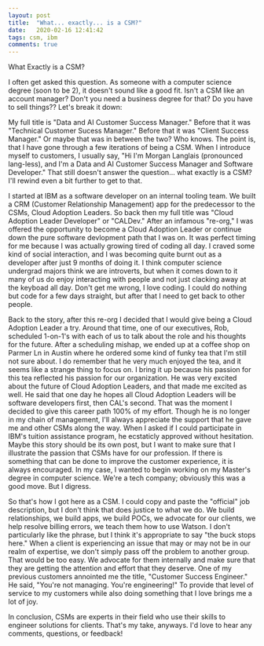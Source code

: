 ```yaml
---
layout: post
title:  "What... exactly... is a CSM?"
date:   2020-02-16 12:41:42
tags: csm, ibm
comments: true
---
```

What Exactly is a CSM?

I often get asked this question. As someone with a computer science degree (soon to be 2), it doesn't sound like a good fit. Isn't a CSM like an account manager? Don't you need a business degree for that? Do you have to sell things?? Let's break it down:

My full title is "Data and AI Customer Success Manager." Before that it was "Technical Customer Sucess Manager." Before that it was "Client Success Manager." Or maybe that was in between the two? Who knows. The point is, that I have gone through a few iterations of being a CSM. When I introduce myself to customers, I usually say, "Hi I'm Morgan Langlais (pronounced lang-less), and I'm a Data and AI Customer Success Manager and Software Developer." That still doesn't answer the question... what exactly is a CSM? I'll rewind even a bit further to get to that.

I started at IBM as a software developer on an internal tooling team. We built a CRM (Customer Relationship Management) app for the predecessor to the CSMs, Cloud Adoption Leaders. So back then my full title was "Cloud Adoption Leader Developer" or "CALDev." After an infamous "re-org," I was offered the opportunity to become a Cloud Adoption Leader or continue down the pure software devlopment path that I was on. It was perfect timing for me because I was actually growing tired of coding all day. I craved some kind of social interaction, and I was becoming quite burnt out as a developer after just 9 months of doing it. I think computer science undergrad majors think we are introverts, but when it comes down to it many of us do enjoy interacting with people and not just clacking away at the keyboad all day. Don't get me wrong, I love coding. I could do nothing but code for a few days straight, but after that I need to get back to other people.

Back to the story, after this re-org I decided that I would give being a Cloud Adoption Leader a try. Around that time, one of our executives, Rob, scheduled 1-on-1's with each of us to talk about the role and his thoughts for the future. After a scheduling mishap, we ended up at a coffee shop on Parmer Ln in Austin where he ordered some kind of funky tea that I'm still not sure about. I do remember that he very much enjoyed the tea, and it seems like a strange thing to focus on. I bring it up because his passion for this tea reflected his passion for our organization. He was very excited about the future of Cloud Adoption Leaders, and that made me excited as well. He said that one day he hopes all Cloud Adoption Leaders will be software developers first, then CAL's second. That was the moment I decided to give this career path 100% of my effort. Though he is no longer in my chain of management, I'll always appreciate the support that he gave me and other CSMs along the way. When I asked if I could participate in IBM's tuition assistance program, he ecstaticly approved without hesitation. Maybe this story should be its own post, but I want to make sure that I illustrate the passion that CSMs have for our profession. If there is something that can be done to improve the customer experience, it is always encouraged. In my case, I wanted to begin working on my Master's degree in computer science. We're a tech company; obviously this was a good move. But I digress.

So that's how I got here as a CSM. I could copy and paste the "official" job description, but I don't think that does justice to what we do. We build relationships, we build apps, we build POCs, we advocate for our clients, we help resolve billing errors, we teach them how to use Watson. I don't particularly like the phrase, but I think it's appropriate to say "the buck stops here." When a client is experiencing an issue that may or may not be in our realm of expertise, we don't simply pass off the problem to another group. That would be too easy. We advocate for them internally and make sure that they are getting the attention and effort that they deserve. One of my previous customers annointed me the title, "Customer Success Engineer." He said, "You're not managing. You're engineering!" To provide that level of service to my customers while also doing something that I love brings me a lot of joy.

In conclusion, CSMs are experts in their field who use their skills to engineer solutions for clients. That's my take, anyways. I'd love to hear any comments, questions, or feedback!